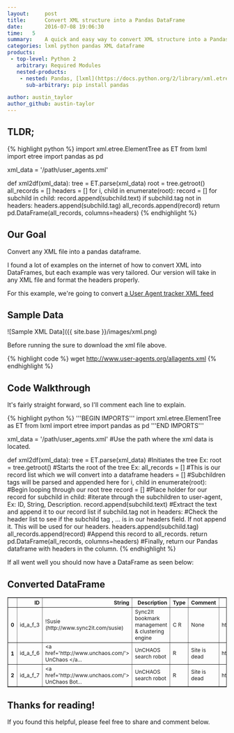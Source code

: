 ```yaml
---
layout:     post
title:      Convert XML structure into a Pandas DataFrame
date:       2016-07-08 19:06:30
time:   5
summary:    A quick and easy way to convert XML structure into a Pandas dataframe with headers.
categories: lxml python pandas XML dataframe
products:
 - top-level: Python 2
   arbitrary: Required Modules
   nested-products:
    - nested: Pandas, [lxml](https://docs.python.org/2/library/xml.etree.elementtree.html)
      sub-arbitrary: pip install pandas

author: austin_taylor
author_github: austin-taylor
---
```


TLDR;
-----

{% highlight python %}
import xml.etree.ElementTree as ET
from lxml import etree
import pandas as pd

xml_data = '/path/user_agents.xml'

def xml2df(xml_data):
    tree = ET.parse(xml_data)
    root = tree.getroot()
    all_records = []
    headers = []
    for i, child in enumerate(root):
        record = []
        for subchild in child:
            record.append(subchild.text)
            if subchild.tag not in headers:
                headers.append(subchild.tag)
        all_records.append(record)
    return pd.DataFrame(all_records, columns=headers)
{% endhighlight %}

Our Goal
---
Convert any XML file into a pandas dataframe.

I found a lot of examples on the internet of how to convert XML into DataFrames, but each example was very tailored. Our version will take in any XML file and format the headers properly.

For this example, we're going to convert [a User Agent tracker XML feed](http://www.user-agents.org/allagents.xml)

Sample Data
-----------
![Sample XML Data]({{ site.base }}/images/xml.png)

Before running the sure to download the xml file above. 

{% highlight code %}
wget http://www.user-agents.org/allagents.xml
{% endhighlight %}


Code Walkthrough
----------------

It's fairly straight forward, so I'll comment each line to explain.

{% highlight python %}
'''BEGIN IMPORTS'''
import xml.etree.ElementTree as ET
from lxml import etree
import pandas as pd
'''END IMPORTS'''

xml_data = '/path/user_agents.xml' #Use the path where the xml data is located.

def xml2df(xml_data):
    tree = ET.parse(xml_data) #Initiates the tree Ex: <user-agents>
    root = tree.getroot() #Starts the root of the tree Ex: <user-agent>
    all_records = [] #This is our record list which we will convert into a dataframe
    headers = [] #Subchildren tags will be parsed and appended here
    for i, child in enumerate(root): #Begin looping through our root tree
        record = [] #Place holder for our record
        for subchild in child: #iterate through the subchildren to user-agent, Ex: ID, String, Description.
            record.append(subchild.text) #Extract the text and append it to our record list
            if subchild.tag not in headers: #Check the header list to see if the subchild tag <ID>, <String>... is in our headers field. If not append it. This will be used for our headers.
                headers.append(subchild.tag)
        all_records.append(record) #Append this record to all_records.
    return pd.DataFrame(all_records, columns=headers) #Finally, return our Pandas dataframe with headers in the column.
{% endhighlight %}

If all went well you should now have a DataFrame as seen below:

Converted DataFrame
-------------------
<table border="1" class="dataframe" style="font-size:12px">
  <thead>
    <tr style="text-align: right;">
      <th></th>
      <th>ID</th>
      <th>String</th>
      <th>Description</th>
      <th>Type</th>
      <th>Comment</th>
      <th>Link1</th>
      <th>Link2</th>
    </tr>
  </thead>
  <tbody>
    <tr>
      <th>0</th>
      <td>id_a_f_3</td>
      <td>!Susie (http://www.sync2it.com/susie)</td>
      <td>Sync2It bookmark management &amp; clustering engine</td>
      <td>C R</td>
      <td>None</td>
      <td>http://www.sync2it.com</td>
      <td>None</td>
    </tr>
    <tr>
      <th>1</th>
      <td>id_a_f_6</td>
      <td>&lt;a href='http://www.unchaos.com/'&gt; UnChaos &lt;/a...</td>
      <td>UnCHAOS search robot</td>
      <td>R</td>
      <td>Site is dead</td>
      <td>http://www.unchaos.com/</td>
      <td>None</td>
    </tr>
    <tr>
      <th>2</th>
      <td>id_a_f_7</td>
      <td>&lt;a href='http://www.unchaos.com/'&gt; UnChaos Bot...</td>
      <td>UnCHAOS search robot</td>
      <td>R</td>
      <td>Site is dead</td>
      <td>http://www.unchaos.com/</td>
      <td>None</td>
    </tr>
  </tbody>
</table>


Thanks for reading!
-------------------

If you found this helpful, please feel free to share and comment below.
